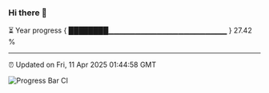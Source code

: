 ### Hi there 👋

⏳ Year progress { ████████▁▁▁▁▁▁▁▁▁▁▁▁▁▁▁▁▁▁▁▁▁▁ } 27.42 %

---

⏰ Updated on Fri, 11 Apr 2025 01:44:58 GMT

![Progress Bar CI](https://github.com/liununu/liununu/workflows/Progress%20Bar%20CI/badge.svg)

